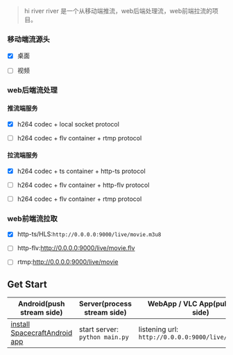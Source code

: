 > hi river
river 是一个从移动端推流，web后端处理流，web前端拉流的项目。

### 移动端流源头

-[x] 桌面

-[ ] 视频

### web后端流处理

#### 推流端服务
-[x] h264 codec + local socket protocol

-[ ] h264 codec + flv container + rtmp protocol

#### 拉流端服务
-[x] h264 codec + ts container + http-ts protocol

-[ ] h264 codec + flv container + http-flv protocol

-[ ] h264 codec + flv container + rtmp protocol

### web前端流拉取
-[x] http-ts/HLS:`http://0.0.0.0:9000/live/movie.m3u8` 

-[ ] http-flv:http://0.0.0.0:9000/live/movie.flv

-[ ] rtmp:http://0.0.0.0:9000/live/movie

## Get Start

|Android(push stream side)|Server(process stream side)|WebApp / VLC App(pull stream side)
|---|---|---|
[install SpacecraftAndroid app](https://github.com/Spacecraft-Plan/SpacecraftAndroid/)|start server: `python main.py`|listening url: `http://0.0.0.0:9000/live/movie.m3u8` 





